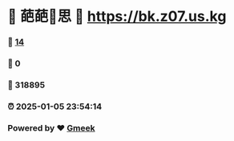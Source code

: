 # 🌚  葩葩🔭思 :link: https://bk.z07.us.kg 
### :page_facing_up: [14](https://bk.z07.us.kg/tag.html) 
### :speech_balloon: 0 
### :hibiscus: 318895 
### :alarm_clock: 2025-01-05 23:54:14 
### Powered by :heart: [Gmeek](https://github.com/Meekdai/Gmeek)
